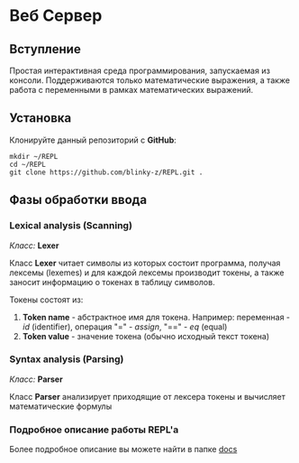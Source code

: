 # Веб Сервер

## Вступление
Простая интерактивная среда программирования, запускаемая из консоли. Поддерживаются только математические выражения, а также работа
с переменными в рамках математических выражений.

## Установка

Клонируйте данный репозиторий с **GitHub**:

```
mkdir ~/REPL
cd ~/REPL
git clone https://github.com/blinky-z/REPL.git .
```

## Фазы обработки ввода

### Lexical analysis (Scanning)
*Класс:* **Lexer**

Класс **Lexer** читает символы из которых состоит программа, получая лексемы (lexemes) и для
каждой лексемы производит токены, а также заносит информацию о токенах в таблицу символов.

Токены состоят из:
1) **Token name** - абстрактное имя для токена. Например: переменная - *id* (identifier), операция "=" - *assign*, "==" - *eq* (equal)
2) **Token value** - значение токена (обычно исходный текст токена)

### Syntax analysis (Parsing)
*Класс:* **Parser**

Класс **Parser** анализирует приходящие от лексера токены и вычисляет математические формулы

### Подробное описание работы REPL'а
Более подробное описание вы можете найти в папке [docs](https://github.com/blinky-z/REPL/tree/master/docs/ru)